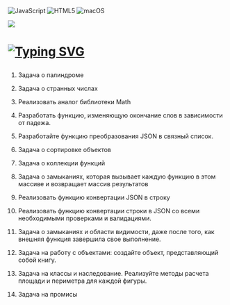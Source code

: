 ![JavaScript](https://img.shields.io/badge/javascript-%23323330.svg?style=for-the-badge&logo=javascript&logoColor=%23F7DF1E) ![HTML5](https://img.shields.io/badge/html5-%23E34F26.svg?style=for-the-badge&logo=html5&logoColor=white) ![macOS](https://img.shields.io/badge/mac%20os-000000?style=for-the-badge&logo=macos&logoColor=F0F0F0)

![](http://github-profile-summary-cards.vercel.app/api/cards/most-commit-language?username=matyha345&theme=darcula)


<h1 >

[![Typing SVG](https://readme-typing-svg.herokuapp.com?color=%№CB11AB&lines=TASK)](https://git.io/typing-svg)

</h1>

1. Задача о палиндроме

2. Задача о странных числах

3. Реализовать аналог библиотеки Math

4. Разработать функцию, изменяющую окончание слов в зависимости от падежа.

5. Разработайте функцию преобразования JSON в связный список.

6. Задача о сортировке объектов

7. Задача о коллекции функций

8. Задача о замыканиях, которая вызывает каждую функцию в этом массиве и возвращает массив результатов

9. Реализовать функцию конвертации JSON в строку

10. Реализовать функцию конвертации строки в JSON со всеми необходимыми проверками и валидациями.

11. Задача о замыканиях и области видимости, даже после того, как внешняя функция завершила свое
    выполнение.

12. Задача на работу с объектами: создайте объект, представляющий собой книгу.

13. Задача на классы и наследование. Реализуйте методы расчета площади и периметра для каждой фигуры.

14. Задача на промисы